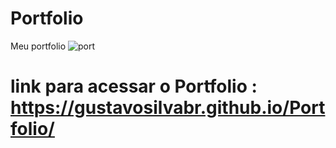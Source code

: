 # Portfolio
Meu portfolio
![port](https://user-images.githubusercontent.com/79516858/164983769-77fa7dc2-d43b-4cb0-bd79-a285174ab2dc.PNG)
# link para acessar o Portfolio : https://gustavosilvabr.github.io/Portfolio/
